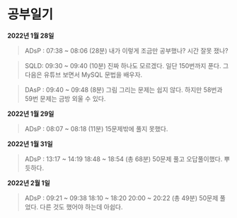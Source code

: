 # 공부일기

**2022년 1월 28일**

> ADsP : 
> 07:38 ~ 08:06 (28분)
> 내가 이렇게 조금만 공부했나? 시간 잘못 쟀나?



> SQLD: 
> 09:30 ~ 09:40 (10분)
> 진짜 하나도 모르겠다. 일단 150번까지 푼다. 그다음은 유튜브 보면서 MySQL 문법을 배우자.



> DAsP : 
> 09:40 ~ 09:48 (8분)
> 그림 그리는 문제는 쉽지 않다. 하지만 58번과 59번 문제는 금방 외울 수 있다.


**2022년 1월 29일**

> ADsP : 
> 08:07 ~ 08:18 (11분)
> 15문제밖에 풀지 못했다.


**2022년 1월 31일**

> ADsP : 
> 13:17 ~ 14:19
> 18:48 ~ 18:54 (총 68분)
> 50문제 풀고 오답풀이했다. 뿌듯하다.


**2022년 2월 1일**

> ADsP : 
> 09:21 ~ 09:38
> 18:10 ~ 18:20
> 20:00 ~ 20:22 (총 49분)
> 50문제 풀었다. 다른 것도 했어야 하는데 아쉽다.